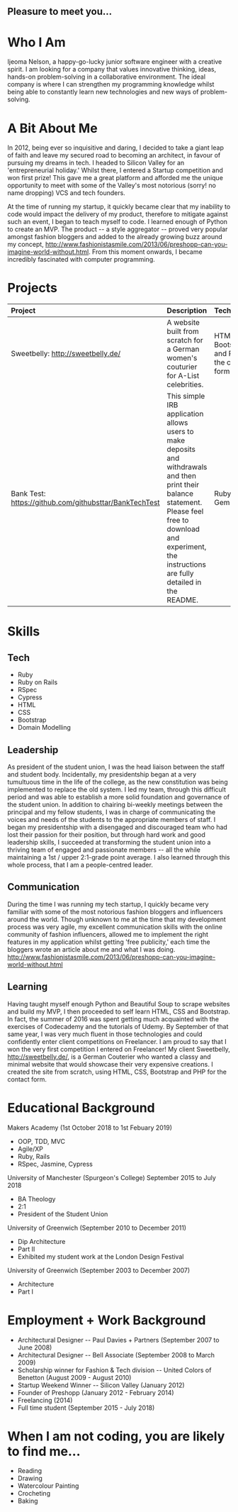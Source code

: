 ## Pleasure to meet you...

# Who I Am

Ijeoma Nelson, a happy-go-lucky junior software engineer with a creative spirit. I am looking for a company that values innovative thinking, ideas, hands-on problem-solving in a collaborative environment. The ideal company is where I can strengthen my programming knowledge whilst being able to constantly learn new technologies and new ways of problem-solving.

# A Bit About Me

In 2012, being ever so inquisitive and daring, I decided to take a giant leap of faith and leave my secured road to becoming an architect, in favour of pursuing my dreams in tech. I headed to Silicon Valley for an 'entrepreneurial holiday.' Whilst there, I entered a Startup competition and won first prize! This gave me a great platform and afforded me the unique opportunity to meet with some of the Valley's most notorious (sorry! no name dropping) VCS and tech founders.

At the time of running my startup, it quickly became clear that my inability to code would impact the delivery of my product, therefore to mitigate against such an event, I began to teach myself to code. I learned enough of Python to create an MVP. The product -- a style aggregator -- proved very popular amongst fashion bloggers and added to the already growing buzz around my concept, http://www.fashionistasmile.com/2013/06/preshopp-can-you-imagine-world-without.html. From this moment onwards, I became incredibly fascinated with computer programming.


# Projects

| Project | Description | Technologies |
| :---         |     :---      |          :--- |
| Sweetbelly: http://sweetbelly.de/   | A website built from scratch for a German women's couturier for A-List celebrities.     | HTML, CSS, Bootstrap and PHP for the contact form    |
| Bank Test: https://github.com/githubsttar/BankTechTest   | This simple IRB application allows users to make deposits and withdrawals and then print their balance statement. Please feel free to download and experiment, the instructions are fully detailed in the README.     | Ruby, Pry Gem   |


# Skills

## Tech
* Ruby 
* Ruby on Rails 
* RSpec 
* Cypress 
* HTML 
* CSS 
* Bootstrap
* Domain Modelling


## Leadership
As president of the student union, I was the head liaison between the staff and student body. Incidentally, my presidentship began at a very tumultuous time in the life of the college, as the new constitution was being implemented to replace the old system. I led my team, through this difficult period and was able to establish a more solid foundation and governance of the student union. In addition to chairing bi-weekly meetings between the principal and my fellow students, I was in charge of communicating the voices and needs of the students to the appropriate members of staff. I began my presidentship with a disengaged and discouraged team who had lost their passion for their position, but through hard work and good leadership skills, I succeeded at transforming the student union into a thriving team of engaged and passionate members -- all the while maintaining a 1st / upper 2:1-grade point average. I also learned through this whole process, that I am a people-centred leader.

## Communication
During the time I was running my tech startup, I quickly became very familiar with some of the most notorious fashion bloggers and influencers around the world. Though unknown to me at the time that my development process was very agile, my excellent communication skills with the online community of fashion influencers, allowed me to implement the right features in my application whilst getting 'free publicity,' each time the bloggers wrote an article about me and what I was doing. http://www.fashionistasmile.com/2013/06/preshopp-can-you-imagine-world-without.html

## Learning
Having taught myself enough Python and Beautiful Soup to scrape websites and build my MVP, I then proceeded to self learn HTML, CSS and Bootstrap. In fact, the summer of 2016 was spent getting much acquainted with the exercises of Codecademy and the tutorials of Udemy. By September of that same year, I was very much fluent in those technologies and could confidently enter client competitions on Freelancer. I am proud to say that I won the very first competition I entered on Freelancer! My client Sweetbelly, http://sweetbelly.de/, is a German Couterier who wanted a classy and minimal website that would showcase their very expensive creations. I created the site from scratch, using HTML, CSS, Bootstrap and PHP for the contact form.

# Educational Background

Makers Academy (1st October 2018 to 1st Febuary 2019)

- OOP, TDD, MVC
- Agile/XP
- Ruby, Rails
- RSpec, Jasmine, Cypress

University of Manchester (Spurgeon's College) September 2015 to July 2018

* BA Theology
* 2:1
* President of the Student Union

University of Greenwich (September 2010 to December 2011)

* Dip Architecture
* Part II
* Exhibited my student work at the London Design Festival

University of Greenwich (September 2003 to December 2007)

* Architecture
* Part I

# Employment + Work Background

* Architectural Designer -- Paul Davies + Partners (September 2007 to June 2008)
* Architectural Designer -- Bell Associate (September 2008 to March 2009)   
* Scholarship winner for Fashion & Tech division -- United Colors of Benetton (August 2009 - August 2010)
* Startup Weekend Winner -- Silicon Valley (January 2012)
* Founder of Preshopp (January 2012 - February 2014)
* Freelancing (2014)
* Full time student (September 2015 - July 2018)

# When I am not coding, you are likely to find me...

* Reading
* Drawing
* Watercolour Painting
* Crocheting
* Baking
